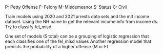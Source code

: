P: Petty Offense
F: Felony
M: Misdemeanor
S: Status
C: Civil

Train models using 2020 and 2021 arrests data sets and the mlt income dataset. Using the NH name to get the relevant income
info from income ds. Try to classify fel_misd.

One set of models (5 total) can be a grouping of logistic regression that each classifies one of the fel_misd values
Another regression model that predicts the probability of a higher offense (M or F)